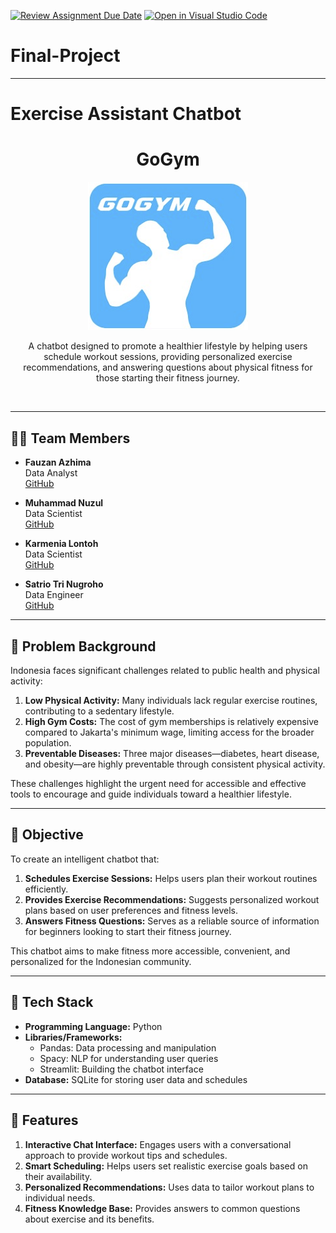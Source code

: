 [![Review Assignment Due Date](https://classroom.github.com/assets/deadline-readme-button-22041afd0340ce965d47ae6ef1cefeee28c7c493a6346c4f15d667ab976d596c.svg)](https://classroom.github.com/a/LA9oW0AR)
[![Open in Visual Studio Code](https://classroom.github.com/assets/open-in-vscode-2e0aaae1b6195c2367325f4f02e2d04e9abb55f0b24a779b69b11b9e10269abc.svg)](https://classroom.github.com/online_ide?assignment_repo_id=17188105&assignment_repo_type=AssignmentRepo)
# Final-Project

---

# Exercise Assistant Chatbot  

<a name="readme-top"></a>  

<div align="center">
    <h1><b>GoGym</b></h1>
    <img src="gogym.png" width="256" alt="Exercise Chatbot Logo"/>
    <p>
        A chatbot designed to promote a healthier lifestyle by helping users schedule workout sessions, providing personalized exercise recommendations, and answering questions about physical fitness for those starting their fitness journey.
    </p>
    <br>

</div>  

---

## 👨‍💻 **Team Members**  
- **Fauzan Azhima**  
  Data Analyst  
  [GitHub](https://github.com/fauzanazhima)

- **Muhammad Nuzul**  
  Data Scientist  
  [GitHub](https://github.com/muhammadnuzul)

- **Karmenia Lontoh**  
  Data Scientist  
  [GitHub](https://github.com/karenlontoh)

- **Satrio Tri Nugroho**  
  Data Engineer  
  [GitHub](https://github.com/satriotrinugroho)

---  

## 📝 **Problem Background**  

Indonesia faces significant challenges related to public health and physical activity:  
1. **Low Physical Activity:** Many individuals lack regular exercise routines, contributing to a sedentary lifestyle.  
2. **High Gym Costs:** The cost of gym memberships is relatively expensive compared to Jakarta's minimum wage, limiting access for the broader population.  
3. **Preventable Diseases:** Three major diseases—diabetes, heart disease, and obesity—are highly preventable through consistent physical activity.  

These challenges highlight the urgent need for accessible and effective tools to encourage and guide individuals toward a healthier lifestyle.  

---  

## 🎯 **Objective**  

To create an intelligent chatbot that:  
1. **Schedules Exercise Sessions:** Helps users plan their workout routines efficiently.  
2. **Provides Exercise Recommendations:** Suggests personalized workout plans based on user preferences and fitness levels.  
3. **Answers Fitness Questions:** Serves as a reliable source of information for beginners looking to start their fitness journey.  

This chatbot aims to make fitness more accessible, convenient, and personalized for the Indonesian community.  

---  

## 💾 **Tech Stack**  
- **Programming Language:** Python  
- **Libraries/Frameworks:**  
  - Pandas: Data processing and manipulation  
  - Spacy: NLP for understanding user queries  
  - Streamlit: Building the chatbot interface  
- **Database:** SQLite for storing user data and schedules  

---  

## 🚀 **Features**  
1. **Interactive Chat Interface:** Engages users with a conversational approach to provide workout tips and schedules.  
2. **Smart Scheduling:** Helps users set realistic exercise goals based on their availability.  
3. **Personalized Recommendations:** Uses data to tailor workout plans to individual needs.  
4. **Fitness Knowledge Base:** Provides answers to common questions about exercise and its benefits.  
